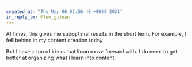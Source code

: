 ```yaml
---
created_at: "Thu May 06 02:56:40 +0000 2021"
in_reply_to: @leo_guinan
---
```


At times, this gives me suboptimal results in the short term. For example, I fell behind in my content creation today. 

But I have a ton of ideas that I can move forward with. I do need to get better at organizing what I learn into content.